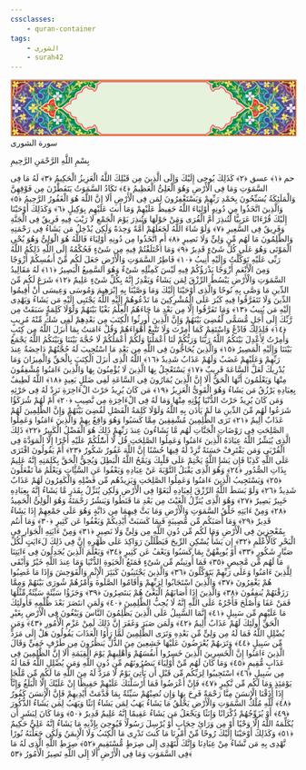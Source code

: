 ```yaml
---
cssclasses:
    - quran-container
tags:
    - الشورى
    - surah42
---
```

<div class="quran-container">
<span class="second-border"></span>
<span class="border"></span>
<div class="head-container">
<img src="https://raw.githubusercontent.com/LORDyyyyy/obsidian-the_quran_vault/main/src/webview/surah_head.png" height=100>
<div class="surah-name">
<span class="surah-name-fnt">سورة الشورى</span>
</div>
</div>
<div class="quran-content">
<div class="name-of-god"> <p> بِسْمِ اللَّهِ الرَّحْمَنِ الرَّحِيمِ </p></div>
<p>
<span class="sign" id="f1">حم <span>﴿</span>١<span>﴾</span></span>
<span class="sign" id="f2">عسق <span>﴿</span>٢<span>﴾</span></span>
<span class="sign" id="f3">كَذَلِكَ يُوحِى إِلَيْكَ وَإِلَى الَّذِينَ مِن قَبْلِكَ اللَّهُ الْعَزِيزُ الْحَكِيمُ <span>﴿</span>٣<span>﴾</span></span>
<span class="sign" id="f4">لَهُ مَا فِى السَّمَوَتِ وَمَا فِى الْأَرْضِ وَهُوَ الْعَلِىُّ الْعَظِيمُ <span>﴿</span>٤<span>﴾</span></span>
<span class="sign" id="f5">تَكَادُ السَّمَوَتُ يَتَفَطَّرْنَ مِن فَوْقِهِنَّ وَالْمَلَئِكَةُ يُسَبِّحُونَ بِحَمْدِ رَبِّهِمْ وَيَسْتَغْفِرُونَ لِمَن فِى الْأَرْضِ أَلَا إِنَّ اللَّهَ هُوَ الْغَفُورُ الرَّحِيمُ <span>﴿</span>٥<span>﴾</span></span>
<span class="sign" id="f6">وَالَّذِينَ اتَّخَذُوا مِن دُونِهِ أَوْلِيَاءَ اللَّهُ حَفِيظٌ عَلَيْهِمْ وَمَا أَنتَ عَلَيْهِم بِوَكِيلٍ <span>﴿</span>٦<span>﴾</span></span>
<span class="sign" id="f7">وَكَذَلِكَ أَوْحَيْنَا إِلَيْكَ قُرْءَانًا عَرَبِيًّا لِّتُنذِرَ أُمَّ الْقُرَى وَمَنْ حَوْلَهَا وَتُنذِرَ يَوْمَ الْجَمْعِ لَا رَيْبَ فِيهِ فَرِيقٌ فِى الْجَنَّةِ وَفَرِيقٌ فِى السَّعِيرِ <span>﴿</span>٧<span>﴾</span></span>
<span class="sign" id="f8">وَلَوْ شَاءَ اللَّهُ لَجَعَلَهُمْ أُمَّةً وَحِدَةً وَلَكِن يُدْخِلُ مَن يَشَاءُ فِى رَحْمَتِهِ وَالظَّلِمُونَ مَا لَهُم مِّن وَلِىٍّ وَلَا نَصِيرٍ <span>﴿</span>٨<span>﴾</span></span>
<span class="sign" id="f9">أَمِ اتَّخَذُوا مِن دُونِهِ أَوْلِيَاءَ فَاللَّهُ هُوَ الْوَلِىُّ وَهُوَ يُحْىِ الْمَوْتَى وَهُوَ عَلَى كُلِّ شَىْءٍ قَدِيرٌ <span>﴿</span>٩<span>﴾</span></span>
<span class="sign" id="f10">وَمَا اخْتَلَفْتُمْ فِيهِ مِن شَىْءٍ فَحُكْمُهُ إِلَى اللَّهِ ذَلِكُمُ اللَّهُ رَبِّى عَلَيْهِ تَوَكَّلْتُ وَإِلَيْهِ أُنِيبُ <span>﴿</span>١۰<span>﴾</span></span>
<span class="sign" id="f11">فَاطِرُ السَّمَوَتِ وَالْأَرْضِ جَعَلَ لَكُم مِّنْ أَنفُسِكُمْ أَزْوَجًا وَمِنَ الْأَنْعَمِ أَزْوَجًا يَذْرَؤُكُمْ فِيهِ لَيْسَ كَمِثْلِهِ شَىْءٌ وَهُوَ السَّمِيعُ الْبَصِيرُ <span>﴿</span>١١<span>﴾</span></span>
<span class="sign" id="f12">لَهُ مَقَالِيدُ السَّمَوَتِ وَالْأَرْضِ يَبْسُطُ الرِّزْقَ لِمَن يَشَاءُ وَيَقْدِرُ إِنَّهُ بِكُلِّ شَىْءٍ عَلِيمٌ <span>﴿</span>١٢<span>﴾</span></span>
<span class="sign" id="f13">شَرَعَ لَكُم مِّنَ الدِّينِ مَا وَصَّى بِهِ نُوحًا وَالَّذِى أَوْحَيْنَا إِلَيْكَ وَمَا وَصَّيْنَا بِهِ إِبْرَهِيمَ وَمُوسَى وَعِيسَى أَنْ أَقِيمُوا الدِّينَ وَلَا تَتَفَرَّقُوا فِيهِ كَبُرَ عَلَى الْمُشْرِكِينَ مَا تَدْعُوهُمْ إِلَيْهِ اللَّهُ يَجْتَبِى إِلَيْهِ مَن يَشَاءُ وَيَهْدِى إِلَيْهِ مَن يُنِيبُ <span>﴿</span>١٣<span>﴾</span></span>
<span class="sign" id="f14">وَمَا تَفَرَّقُوا إِلَّا مِن بَعْدِ مَا جَاءَهُمُ الْعِلْمُ بَغْيًا بَيْنَهُمْ وَلَوْلَا كَلِمَةٌ سَبَقَتْ مِن رَّبِّكَ إِلَى أَجَلٍ مُّسَمًّى لَّقُضِىَ بَيْنَهُمْ وَإِنَّ الَّذِينَ أُورِثُوا الْكِتَبَ مِن بَعْدِهِمْ لَفِى شَكٍّ مِّنْهُ مُرِيبٍ <span>﴿</span>١٤<span>﴾</span></span>
<span class="sign" id="f15">فَلِذَلِكَ فَادْعُ وَاسْتَقِمْ كَمَا أُمِرْتَ وَلَا تَتَّبِعْ أَهْوَاءَهُمْ وَقُلْ ءَامَنتُ بِمَا أَنزَلَ اللَّهُ مِن كِتَبٍ وَأُمِرْتُ لِأَعْدِلَ بَيْنَكُمُ اللَّهُ رَبُّنَا وَرَبُّكُمْ لَنَا أَعْمَلُنَا وَلَكُمْ أَعْمَلُكُمْ لَا حُجَّةَ بَيْنَنَا وَبَيْنَكُمُ اللَّهُ يَجْمَعُ بَيْنَنَا وَإِلَيْهِ الْمَصِيرُ <span>﴿</span>١٥<span>﴾</span></span>
<span class="sign" id="f16">وَالَّذِينَ يُحَاجُّونَ فِى اللَّهِ مِن بَعْدِ مَا اسْتُجِيبَ لَهُ حُجَّتُهُمْ دَاحِضَةٌ عِندَ رَبِّهِمْ وَعَلَيْهِمْ غَضَبٌ وَلَهُمْ عَذَابٌ شَدِيدٌ <span>﴿</span>١٦<span>﴾</span></span>
<span class="sign" id="f17">اللَّهُ الَّذِى أَنزَلَ الْكِتَبَ بِالْحَقِّ وَالْمِيزَانَ وَمَا يُدْرِيكَ لَعَلَّ السَّاعَةَ قَرِيبٌ <span>﴿</span>١٧<span>﴾</span></span>
<span class="sign" id="f18">يَسْتَعْجِلُ بِهَا الَّذِينَ لَا يُؤْمِنُونَ بِهَا وَالَّذِينَ ءَامَنُوا مُشْفِقُونَ مِنْهَا وَيَعْلَمُونَ أَنَّهَا الْحَقُّ أَلَا إِنَّ الَّذِينَ يُمَارُونَ فِى السَّاعَةِ لَفِى ضَلَلٍ بَعِيدٍ <span>﴿</span>١٨<span>﴾</span></span>
<span class="sign" id="f19">اللَّهُ لَطِيفٌ بِعِبَادِهِ يَرْزُقُ مَن يَشَاءُ وَهُوَ الْقَوِىُّ الْعَزِيزُ <span>﴿</span>١٩<span>﴾</span></span>
<span class="sign" id="f20">مَن كَانَ يُرِيدُ حَرْثَ الْءَاخِرَةِ نَزِدْ لَهُ فِى حَرْثِهِ وَمَن كَانَ يُرِيدُ حَرْثَ الدُّنْيَا نُؤْتِهِ مِنْهَا وَمَا لَهُ فِى الْءَاخِرَةِ مِن نَّصِيبٍ <span>﴿</span>٢۰<span>﴾</span></span>
<span class="sign" id="f21">أَمْ لَهُمْ شُرَكَؤُا شَرَعُوا لَهُم مِّنَ الدِّينِ مَا لَمْ يَأْذَن بِهِ اللَّهُ وَلَوْلَا كَلِمَةُ الْفَصْلِ لَقُضِىَ بَيْنَهُمْ وَإِنَّ الظَّلِمِينَ لَهُمْ عَذَابٌ أَلِيمٌ <span>﴿</span>٢١<span>﴾</span></span>
<span class="sign" id="f22">تَرَى الظَّلِمِينَ مُشْفِقِينَ مِمَّا كَسَبُوا وَهُوَ وَاقِعٌ بِهِمْ وَالَّذِينَ ءَامَنُوا وَعَمِلُوا الصَّلِحَتِ فِى رَوْضَاتِ الْجَنَّاتِ لَهُم مَّا يَشَاءُونَ عِندَ رَبِّهِمْ ذَلِكَ هُوَ الْفَضْلُ الْكَبِيرُ <span>﴿</span>٢٢<span>﴾</span></span>
<span class="sign" id="f23">ذَلِكَ الَّذِى يُبَشِّرُ اللَّهُ عِبَادَهُ الَّذِينَ ءَامَنُوا وَعَمِلُوا الصَّلِحَتِ قُل لَّا أَسَْٔلُكُمْ عَلَيْهِ أَجْرًا إِلَّا الْمَوَدَّةَ فِى الْقُرْبَى وَمَن يَقْتَرِفْ حَسَنَةً نَّزِدْ لَهُ فِيهَا حُسْنًا إِنَّ اللَّهَ غَفُورٌ شَكُورٌ <span>﴿</span>٢٣<span>﴾</span></span>
<span class="sign" id="f24">أَمْ يَقُولُونَ افْتَرَى عَلَى اللَّهِ كَذِبًا فَإِن يَشَإِ اللَّهُ يَخْتِمْ عَلَى قَلْبِكَ وَيَمْحُ اللَّهُ الْبَطِلَ وَيُحِقُّ الْحَقَّ بِكَلِمَتِهِ إِنَّهُ عَلِيمٌ بِذَاتِ الصُّدُورِ <span>﴿</span>٢٤<span>﴾</span></span>
<span class="sign" id="f25">وَهُوَ الَّذِى يَقْبَلُ التَّوْبَةَ عَنْ عِبَادِهِ وَيَعْفُوا عَنِ السَّئَِّاتِ وَيَعْلَمُ مَا تَفْعَلُونَ <span>﴿</span>٢٥<span>﴾</span></span>
<span class="sign" id="f26">وَيَسْتَجِيبُ الَّذِينَ ءَامَنُوا وَعَمِلُوا الصَّلِحَتِ وَيَزِيدُهُم مِّن فَضْلِهِ وَالْكَفِرُونَ لَهُمْ عَذَابٌ شَدِيدٌ <span>﴿</span>٢٦<span>﴾</span></span>
<span class="sign" id="f27">وَلَوْ بَسَطَ اللَّهُ الرِّزْقَ لِعِبَادِهِ لَبَغَوْا فِى الْأَرْضِ وَلَكِن يُنَزِّلُ بِقَدَرٍ مَّا يَشَاءُ إِنَّهُ بِعِبَادِهِ خَبِيرٌ بَصِيرٌ <span>﴿</span>٢٧<span>﴾</span></span>
<span class="sign" id="f28">وَهُوَ الَّذِى يُنَزِّلُ الْغَيْثَ مِن بَعْدِ مَا قَنَطُوا وَيَنشُرُ رَحْمَتَهُ وَهُوَ الْوَلِىُّ الْحَمِيدُ <span>﴿</span>٢٨<span>﴾</span></span>
<span class="sign" id="f29">وَمِنْ ءَايَتِهِ خَلْقُ السَّمَوَتِ وَالْأَرْضِ وَمَا بَثَّ فِيهِمَا مِن دَابَّةٍ وَهُوَ عَلَى جَمْعِهِمْ إِذَا يَشَاءُ قَدِيرٌ <span>﴿</span>٢٩<span>﴾</span></span>
<span class="sign" id="f30">وَمَا أَصَبَكُم مِّن مُّصِيبَةٍ فَبِمَا كَسَبَتْ أَيْدِيكُمْ وَيَعْفُوا عَن كَثِيرٍ <span>﴿</span>٣۰<span>﴾</span></span>
<span class="sign" id="f31">وَمَا أَنتُم بِمُعْجِزِينَ فِى الْأَرْضِ وَمَا لَكُم مِّن دُونِ اللَّهِ مِن وَلِىٍّ وَلَا نَصِيرٍ <span>﴿</span>٣١<span>﴾</span></span>
<span class="sign" id="f32">وَمِنْ ءَايَتِهِ الْجَوَارِ فِى الْبَحْرِ كَالْأَعْلَمِ <span>﴿</span>٣٢<span>﴾</span></span>
<span class="sign" id="f33">إِن يَشَأْ يُسْكِنِ الرِّيحَ فَيَظْلَلْنَ رَوَاكِدَ عَلَى ظَهْرِهِ إِنَّ فِى ذَلِكَ لَءَايَتٍ لِّكُلِّ صَبَّارٍ شَكُورٍ <span>﴿</span>٣٣<span>﴾</span></span>
<span class="sign" id="f34">أَوْ يُوبِقْهُنَّ بِمَا كَسَبُوا وَيَعْفُ عَن كَثِيرٍ <span>﴿</span>٣٤<span>﴾</span></span>
<span class="sign" id="f35">وَيَعْلَمَ الَّذِينَ يُجَدِلُونَ فِى ءَايَتِنَا مَا لَهُم مِّن مَّحِيصٍ <span>﴿</span>٣٥<span>﴾</span></span>
<span class="sign" id="f36">فَمَا أُوتِيتُم مِّن شَىْءٍ فَمَتَعُ الْحَيَوةِ الدُّنْيَا وَمَا عِندَ اللَّهِ خَيْرٌ وَأَبْقَى لِلَّذِينَ ءَامَنُوا وَعَلَى رَبِّهِمْ يَتَوَكَّلُونَ <span>﴿</span>٣٦<span>﴾</span></span>
<span class="sign" id="f37">وَالَّذِينَ يَجْتَنِبُونَ كَبَئِرَ الْإِثْمِ وَالْفَوَحِشَ وَإِذَا مَا غَضِبُوا هُمْ يَغْفِرُونَ <span>﴿</span>٣٧<span>﴾</span></span>
<span class="sign" id="f38">وَالَّذِينَ اسْتَجَابُوا لِرَبِّهِمْ وَأَقَامُوا الصَّلَوةَ وَأَمْرُهُمْ شُورَى بَيْنَهُمْ وَمِمَّا رَزَقْنَهُمْ يُنفِقُونَ <span>﴿</span>٣٨<span>﴾</span></span>
<span class="sign" id="f39">وَالَّذِينَ إِذَا أَصَابَهُمُ الْبَغْىُ هُمْ يَنتَصِرُونَ <span>﴿</span>٣٩<span>﴾</span></span>
<span class="sign" id="f40">وَجَزَؤُا سَيِّئَةٍ سَيِّئَةٌ مِّثْلُهَا فَمَنْ عَفَا وَأَصْلَحَ فَأَجْرُهُ عَلَى اللَّهِ إِنَّهُ لَا يُحِبُّ الظَّلِمِينَ <span>﴿</span>٤۰<span>﴾</span></span>
<span class="sign" id="f41">وَلَمَنِ انتَصَرَ بَعْدَ ظُلْمِهِ فَأُولَئِكَ مَا عَلَيْهِم مِّن سَبِيلٍ <span>﴿</span>٤١<span>﴾</span></span>
<span class="sign" id="f42">إِنَّمَا السَّبِيلُ عَلَى الَّذِينَ يَظْلِمُونَ النَّاسَ وَيَبْغُونَ فِى الْأَرْضِ بِغَيْرِ الْحَقِّ أُولَئِكَ لَهُمْ عَذَابٌ أَلِيمٌ <span>﴿</span>٤٢<span>﴾</span></span>
<span class="sign" id="f43">وَلَمَن صَبَرَ وَغَفَرَ إِنَّ ذَلِكَ لَمِنْ عَزْمِ الْأُمُورِ <span>﴿</span>٤٣<span>﴾</span></span>
<span class="sign" id="f44">وَمَن يُضْلِلِ اللَّهُ فَمَا لَهُ مِن وَلِىٍّ مِّن بَعْدِهِ وَتَرَى الظَّلِمِينَ لَمَّا رَأَوُا الْعَذَابَ يَقُولُونَ هَلْ إِلَى مَرَدٍّ مِّن سَبِيلٍ <span>﴿</span>٤٤<span>﴾</span></span>
<span class="sign" id="f45">وَتَرَىهُمْ يُعْرَضُونَ عَلَيْهَا خَشِعِينَ مِنَ الذُّلِّ يَنظُرُونَ مِن طَرْفٍ خَفِىٍّ وَقَالَ الَّذِينَ ءَامَنُوا إِنَّ الْخَسِرِينَ الَّذِينَ خَسِرُوا أَنفُسَهُمْ وَأَهْلِيهِمْ يَوْمَ الْقِيَمَةِ أَلَا إِنَّ الظَّلِمِينَ فِى عَذَابٍ مُّقِيمٍ <span>﴿</span>٤٥<span>﴾</span></span>
<span class="sign" id="f46">وَمَا كَانَ لَهُم مِّنْ أَوْلِيَاءَ يَنصُرُونَهُم مِّن دُونِ اللَّهِ وَمَن يُضْلِلِ اللَّهُ فَمَا لَهُ مِن سَبِيلٍ <span>﴿</span>٤٦<span>﴾</span></span>
<span class="sign" id="f47">اسْتَجِيبُوا لِرَبِّكُم مِّن قَبْلِ أَن يَأْتِىَ يَوْمٌ لَّا مَرَدَّ لَهُ مِنَ اللَّهِ مَا لَكُم مِّن مَّلْجَإٍ يَوْمَئِذٍ وَمَا لَكُم مِّن نَّكِيرٍ <span>﴿</span>٤٧<span>﴾</span></span>
<span class="sign" id="f48">فَإِنْ أَعْرَضُوا فَمَا أَرْسَلْنَكَ عَلَيْهِمْ حَفِيظًا إِنْ عَلَيْكَ إِلَّا الْبَلَغُ وَإِنَّا إِذَا أَذَقْنَا الْإِنسَنَ مِنَّا رَحْمَةً فَرِحَ بِهَا وَإِن تُصِبْهُمْ سَيِّئَةٌ بِمَا قَدَّمَتْ أَيْدِيهِمْ فَإِنَّ الْإِنسَنَ كَفُورٌ <span>﴿</span>٤٨<span>﴾</span></span>
<span class="sign" id="f49">لِّلَّهِ مُلْكُ السَّمَوَتِ وَالْأَرْضِ يَخْلُقُ مَا يَشَاءُ يَهَبُ لِمَن يَشَاءُ إِنَثًا وَيَهَبُ لِمَن يَشَاءُ الذُّكُورَ <span>﴿</span>٤٩<span>﴾</span></span>
<span class="sign" id="f50">أَوْ يُزَوِّجُهُمْ ذُكْرَانًا وَإِنَثًا وَيَجْعَلُ مَن يَشَاءُ عَقِيمًا إِنَّهُ عَلِيمٌ قَدِيرٌ <span>﴿</span>٥۰<span>﴾</span></span>
<span class="sign" id="f51">وَمَا كَانَ لِبَشَرٍ أَن يُكَلِّمَهُ اللَّهُ إِلَّا وَحْيًا أَوْ مِن وَرَائِ حِجَابٍ أَوْ يُرْسِلَ رَسُولًا فَيُوحِىَ بِإِذْنِهِ مَا يَشَاءُ إِنَّهُ عَلِىٌّ حَكِيمٌ <span>﴿</span>٥١<span>﴾</span></span>
<span class="sign" id="f52">وَكَذَلِكَ أَوْحَيْنَا إِلَيْكَ رُوحًا مِّنْ أَمْرِنَا مَا كُنتَ تَدْرِى مَا الْكِتَبُ وَلَا الْإِيمَنُ وَلَكِن جَعَلْنَهُ نُورًا نَّهْدِى بِهِ مَن نَّشَاءُ مِنْ عِبَادِنَا وَإِنَّكَ لَتَهْدِى إِلَى صِرَطٍ مُّسْتَقِيمٍ <span>﴿</span>٥٢<span>﴾</span></span>
<span class="sign" id="f53">صِرَطِ اللَّهِ الَّذِى لَهُ مَا فِى السَّمَوَتِ وَمَا فِى الْأَرْضِ أَلَا إِلَى اللَّهِ تَصِيرُ الْأُمُورُ <span>﴿</span>٥٣<span>﴾</span></span>

</p>
</div>
<span class="border" style="margin-top:25px;"></span>
<span class="second-border-bottom"></span>
</div>
